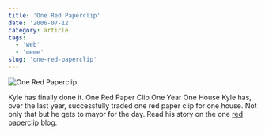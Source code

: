 ```yaml
---
title: 'One Red Paperclip'
date: '2006-07-12'
category: article
tags:
  - 'web'
  - 'meme'
slug: 'one-red-paperclip'
---
```


![One Red Paperclip](/images/2006/paperclip.jpg)

Kyle has finally done it. One Red Paper Clip One Year One House Kyle has, over the last year, successfully traded one red paper clip for one house. Not only that but he gets to mayor for the day. Read his story on the one [red paperclip](https://oneredpaperclip.blogspot.com/) blog.
